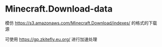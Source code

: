 # Minecraft.Download-data
模仿 https://s3.amazonaws.com/Minecraft.Download/indexes/ 的格式的下载源

可使用 https://gp.zkitefly.eu.org/ 进行加速处理
